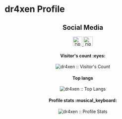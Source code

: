 # dr4xen Profile
<h2 align="center">Social Media</h2>
<p align="center">
  <a href="https://www.facebook.com/mynameisnanta">
    <img src="https://upload.wikimedia.org/wikipedia/commons/thumb/5/51/Facebook_f_logo_%282019%29.svg/1365px-Facebook_f_logo_%282019%29.svg.png" alt="DR4XEN Facebook Profile" height="30" width="30">
  </a>
  <a href="https://www.t.me/dumb0yz">
    <img src="https://upload.wikimedia.org/wikipedia/commons/8/83/Telegram_2019_Logo.svg" alt="DR4XEN Telegram" height="30" width="30">
  </a>
</p>
<h4 align="center">Visitor's count :eyes:</h4>
<p align="center"><img src="https://profile-counter.glitch.me/{dr4xen}/count.svg" alt="dr4xen :: Visitor's Count" /></p>
<h4 align="center">Top langs</h4>
<p align="center"><img src="https://github-readme-stats.vercel.app/api/top-langs/?username=dr4xen&langs_count=10&theme=buefy&layout=compact" alt="dr4xen :: Top Langs" /></p>
<h4 align="center">Profile stats :musical_keyboard:</h4>
<p align="center"><img src="https://github-readme-stats.vercel.app/api?username=dr4xen&show_icons=true&theme=synthwave" alt="dr4xen :: Profile Stats" /></p>
